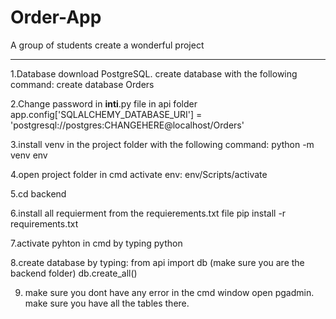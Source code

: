 # Order-App
A group of students create a wonderful project

-------------------------------------------------
1.Database download PostgreSQL. create database with the following command: create database Orders

2.Change password in __inti__.py file in api folder
app.config['SQLALCHEMY_DATABASE_URI'] = 'postgresql://postgres:CHANGEHERE@localhost/Orders'

3.install venv in the project folder with the following command: 
python -m venv env

4.open project folder in cmd 
activate env: env/Scripts/activate

5.cd backend

6.install all requierment from the requierements.txt file
pip install -r requirements.txt

7.activate pyhton in cmd by typing python

8.create database by typing:
from api import db (make sure you are the backend folder)
db.create_all()

9. make sure you dont have any error in the cmd window
open pgadmin. make sure you have all the tables there.
 
